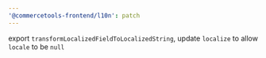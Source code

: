 ```yaml
---
'@commercetools-frontend/l10n': patch
---
```


export `transformLocalizedFieldToLocalizedString`, update `localize` to allow `locale` to be `null`
